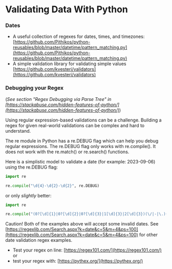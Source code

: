 # Validating Data With Python  

### Dates
* A useful collection of regexes for dates, times, and timezones: [https://github.com/Pithikos/python-reusables/blob/master/datetime/pattern_matching.py](https://github.com/Pithikos/python-reusables/blob/master/datetime/pattern_matching.py)  
* A simple validation library for validating simple values [https://github.com/kvesteri/validators](https://github.com/kvesteri/validators)  


### Debugging your Regex  
(*See section "Regex Debugging via Parse Tree" in [https://stackabuse.com/hidden-features-of-python/](https://stackabuse.com/hidden-features-of-python/)*)  

Using regular expression-based validations can be a challenge.  Building a regex for given real-world validations can be complex and hard to understand.  

The re module in Python has a re.DEBUG flag which can help you debug regular expressions.  The re.DEBUG flag only works with re.compile().  It does not work with the re.match() or re.search() functions.  

Here is a simplistic model to validate a date (for example: 2023-09-06) using the re.DEBUG flag:

```python
import re

re.compile("\d{4}-\d{2}-\d{2}", re.DEBUG)
```

or only *slightly* better: 

```python
import re

re.compile("(0?[\d]{1}|0?[\d]{2}|0?[\d]{3}|1[\d]{3}|2[\d]{3})(\/|-|\.)(0?[1-9]|1[0-2])(\/|-|\.)(0[1-9]|1[0-9]|2[0-9]|30|31)", re.DEBUG)
```

Caution! Both of the examples above will accept some invalid dates.  See [https://regexlib.com/Search.aspx?k=date&c=5&m=4&ps=100](https://regexlib.com/Search.aspx?k=date&c=5&m=4&ps=100) for other date validation regex examples.  

* Test your regex on line: [https://regex101.com/](https://regex101.com/) or  
* test your regex with: [https://pythex.org/](https://pythex.org/)  
